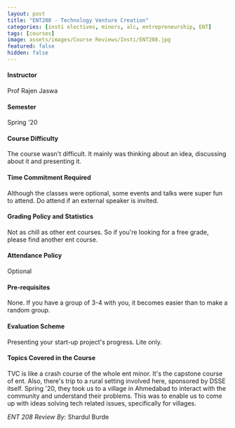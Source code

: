 ```yaml
---
layout: post
title: "ENT208 - Technology Venture Creation"
categories: [insti electives, minors, alc, entrepreneurship, ENT]
tags: [courses]
image: assets/images/Course Reviews/Insti/ENT208.jpg
featured: false
hidden: false
---
```


#### Instructor
Prof Rajen Jaswa

#### Semester
Spring '20

#### Course Difficulty
The course wasn't difficult. It mainly was thinking about an idea, discussing about it and presenting it.

#### Time Commitment Required
Although the classes were optional, some events and talks were super fun to attend. Do attend if an external speaker is invited.

#### Grading Policy and Statistics
Not as chill as other ent courses. So if you're looking for a free grade, please find another ent course.

#### Attendance Policy
Optional

#### Pre-requisites
None. If you have a group of 3-4 with you, it becomes easier than to make a random group.

#### Evaluation Scheme
Presenting your start-up project's progress. Lite only.

#### Topics Covered in the Course
TVC is like a crash course of the whole ent minor. It's the capstone course of ent. Also, there's trip to a rural setting involved here, sponsored by DSSE itself. Spring '20, they took us to a village in Ahmedabad to interact with the community and understand their problems. This was to enable us to come up with ideas solving tech related issues, specifically for villages.

*ENT 208 Review By:* Shardul Burde